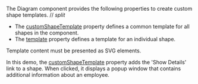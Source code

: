 The Diagram component provides the following properties to create custom shape templates.
// _split_

* The [customShapeTemplate](/Documentation/ApiReference/UI_Components/dxDiagram/Configuration/#customShapeTemplate) property defines a common template for all shapes in the component.
* The [template](/Documentation/ApiReference/UI_Components/dxDiagram/Configuration/customShapes/#template) property defines a template for an individual shape. 

Template content must be presented as SVG elements. 

In this demo, the [customShapeTemplate](/Documentation/ApiReference/UI_Components/dxDiagram/Configuration/#customShapeTemplate) property adds the 'Show Details' link to a shape. When clicked, it displays a popup window that contains additional information about an employee.